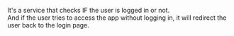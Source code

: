 It's a service that checks IF the user is logged in or not.  
And if the user tries to access the app without logging in, it will redirect the user back to the login page.
